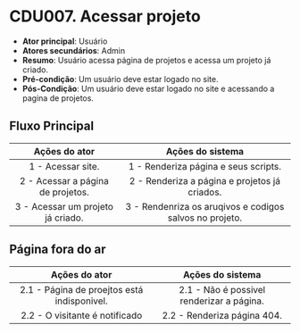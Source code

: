 # CDU007. Acessar projeto 

- **Ator principal**: Usuário
- **Atores secundários**: Admin 
- **Resumo**: Usuário acessa página de projetos e acessa um projeto já criado.
- **Pré-condição**: Um usuário deve estar logado no site.
- **Pós-Condição**: Um usuário deve estar logado no site e acessando a pagina de projetos.

## Fluxo Principal
| Ações do ator | Ações do sistema |
| :-----------------: | :-----------------: | 
| 1 - Acessar site. | 1 - Renderiza página e seus scripts. |  
| 2 - Acessar a página de projetos. | 2 - Renderiza a página e projetos já criados. | 
| 3 - Acessar um projeto já criado. | 3 - Rendenriza os aruqivos e codigos salvos no projeto. |  

## Página fora do ar
| Ações do ator | Ações do sistema |
| :-----------------: |:-----------------: | 
| 2.1 - Página de proejtos está indisponivel. | 2.1 - Não é possivel renderizar a página. |  
| 2.2 - O visitante é notificado | 2.2 - Renderiza página 404. |
